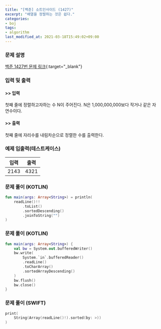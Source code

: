 ```yaml
---
title: "[백준] 소트인사이드 (1427)"
excerpt: "배열을 정렬하는 것은 쉽다."
categories:
- boj
tags:
- algorithm
last_modified_at: 2021-03-18T15:49:02+09:00
---
```



### 문제 설명
[백준 1427번 문제 링크](https://www.acmicpc.net/problem/1427#description){:target="_blank"}




### 입력 및 출력
#### >> 입력
첫째 줄에 정렬하고자하는 수 N이 주어진다. N은 1,000,000,000보다 작거나 같은 자연수이다.



#### >> 출력
첫째 줄에 자리수를 내림차순으로 정렬한 수를 출력한다.





### 예제 입출력(테스트케이스)


|입력|출력|
|-----|------|
|2143|4321|




### 문제 풀이 (KOTLIN)
```kotlin
fun main(args: Array<String>) = println(
    readLine()!!
        .toList()
        .sortedDescending()
        .joinToString("")
)
```




### 문제 풀이 (KOTLIN)
```kotlin
fun main(args: Array<String>) {
    val bw = System.out.bufferedWriter()
    bw.write(
        System.`in`.bufferedReader()
        .readLine()
        .toCharArray()
        .sortedArrayDescending()
    )
    bw.flush()
    bw.close()
}
```





### 문제 풀이 (SWIFT)
```swift
print(
    String(Array(readLine()!).sorted(by: >))
)
```